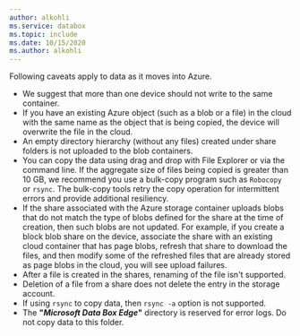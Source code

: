 ```yaml
---
author: alkohli
ms.service: databox  
ms.topic: include
ms.date: 10/15/2020
ms.author: alkohli
---
```


Following caveats apply to data as it moves into Azure.

- We suggest that more than one device should not write to the same container.
- If you have an existing Azure object (such as a blob or a file) in the cloud with the same name as the object that is being copied, the device will overwrite the file in the cloud.
- An empty directory hierarchy (without any files) created under share folders is not uploaded to the blob containers.
- You can copy the data using drag and drop with File Explorer or via the command line. If the aggregate size of files being copied is greater than 10 GB, we recommend you use a bulk-copy program such as `Robocopy` or `rsync`. The bulk-copy tools retry the copy operation for intermittent errors and provide additional resiliency.
- If the share associated with the Azure storage container uploads blobs that do not match the type of blobs defined for the share at the time of creation, then such blobs are not updated. For example, if you create a block blob share on the device, associate the share with an existing cloud container that has page blobs, refresh that share to download the files, and then modify some of the refreshed files that are already stored as page blobs in the cloud, you will see upload failures.
- After a file is created in the shares, renaming of the file isn't supported.
- Deletion of a file from a share does not delete the entry in the storage account.
- If using `rsync` to copy data, then `rsync -a` option is not supported.
- The **"_Microsoft Data Box Edge_"** directory is reserved for error logs. Do not copy data to this folder.
